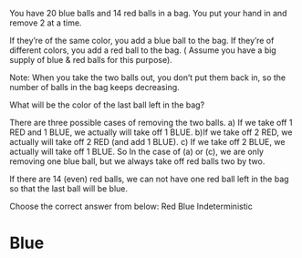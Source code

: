 You have 20 blue balls and 14 red balls in a bag. You put your hand in and remove 2 at a time.

If they’re of the same color, you add a blue ball to the bag.
If they’re of different colors, you add a red ball to the bag.
( Assume you have a big supply of blue & red balls for this purpose).

Note: When you take the two balls out, you don’t put them back in, so the number of balls in the bag keeps decreasing.

What will be the color of the last ball left in the bag?








There are three possible cases of removing the two balls.
a) If we take off 1 RED and 1 BLUE, we actually will take off 1 BLUE.
b)If we take off 2 RED, we actually will take off 2 RED (and add 1 BLUE).
c) If we take off 2 BLUE, we actually will take off 1 BLUE.
So In the case of (a) or (c), we are only removing one blue ball, but we always take off red balls two by two.

If there are 14 (even) red balls, we can not have one red ball left in the bag so that the last ball will be blue.





Choose the correct answer from below:
Red
Blue
Indeterministic


# Blue
